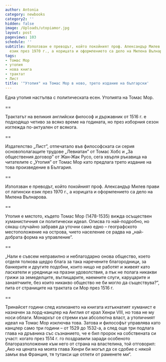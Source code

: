 ```yaml
---
author: Antonia
category: newbooks
category2: ''
hidden: false
image: /Uploads/utopiamor.jpg
layout: post
pageviews: 103
schedule: ''
subtitle: Използван е преводът, който покойният проф. Александър Милев прави от латински
  език през 1970 г., а корицата и оформлението са дело на Милена Вълнарова
tags:
- Томас Мор
- утопия
- нова книга
- трактат
- Лист
title: '"Утопия" на Томас Мор в ново, трето издание на български'
---
```


Една утопия настъпва с политическата есен. Утопията на Томас Мор. 

\==

Трактатът на великия английски философ и държавник от 1516 г. е подходящо четиво за всяко време на годината, но през изборния сезон изглежда по-актуален от всякога. 

\==

Издателство „Лист”, отпечатало във философската си серия основополагащите трудове „Левиатан” от Томас Хобс и „За обществения договор” от Жан-Жак Русо, сега хвърля ръкавица на читателите с „Утопия” от Томас Мор като предлага трето издание на това произведение в България. 

\==

Използван е преводът, който покойният проф. Александър Милев прави от латински език през 1970 г., а корицата и оформлението са дело на Милена Вълнарова.

\==

Утопия е мястото, където Томас Мор (1478-1535) вижда осъществен хуманистичния си политически идеал. Описва го най-подробно, но сякаш случайно забравя да уточни само едно – географското местоположение на острова, чието население се радва на „най-добрата форма на управление”. 

\==

„Нали е съвсем неправилно и неблагодарно онова общество, което отделя толкова щедро блага за така наречените благородници, за банкерите и другите подобни, които нищо не работят и живеят като ласкатели и уредници на празни удоволствия, а пък не полага никакви грижи за земеделците, въглищарите, наемните слуги, каруцарите и занаятчиите, без които никакво общество не би могло да съществува?”, пита от страниците на трактата си Мор през 1516 г. 

\==

Тринайсет години след излизането на книгата изтъкнатият хуманист е назначен за лорд-канцлер на Англия от крал Хенри VIII, но това не му носи облаги. Монархът се стреми към абсолютна власт, а утопичният идеал на Томас Мор изключва това. Затова и философът управлява като канцлер само три години – от 1529 до 1532-а, а след още три подлага глава на дръвника със съзнанието, че е бил пророк на собствената си участ: когато през 1514 г. го поздравили заради особеното благоразположение към него от страна на властелина, той отговорил: „Ако на цената на моята глава Хенри би могъл да се сдобие с някой замък във Франция, тя тутакси ще отлети от раменете ми“.